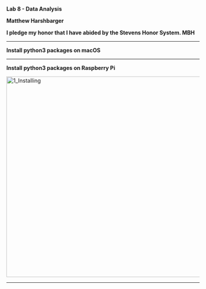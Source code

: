 **Lab 8 - Data Analysis**

**Matthew Harshbarger**

**I pledge my honor that I have abided by the Stevens Honor System. MBH**

---
**Install python3 packages on macOS**


---
**Install python3 packages on Raspberry Pi**

<img width="523" alt="1_Installing" src="https://user-images.githubusercontent.com/78380843/166395659-3f611311-c800-43ad-a6e9-573bfdf0c174.png">


---
